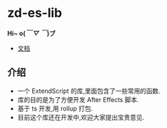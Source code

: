 # zd-es-lib

**Hi~ o(_￣ ▽ ￣_)ブ**

- [文档](https://zhaodaniuu.github.io/zd-es-lib/docs/modules.html)

## 介绍

- 一个 ExtendScript 的库,里面包含了一些常用的函数.
- 库的目的是为了方便开发 After Effects 脚本.
- 基于 ts 开发,用 rollup 打包.
- 目前这个库还在开发中,欢迎大家提出宝贵意见.
